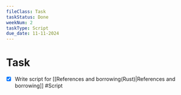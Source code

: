 ```yaml
---
fileClass: Task
taskStatus: Done
weekNum: 2
taskType: Script
due_date: 11-11-2024
---
```



# Task

- [x] Write script for [[References and borrowing(Rust)|References and borrowing]] #Script